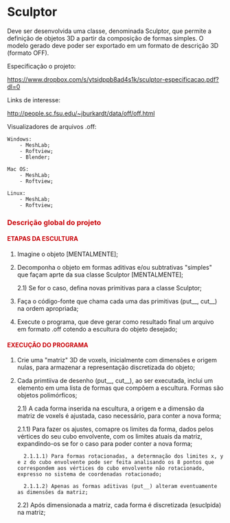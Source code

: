 # Sculptor
Deve ser desenvolvida uma classe, denominada Sculptor, que permite a definição de objetos 3D a partir da composição de formas simples. O modelo gerado deve poder ser exportado em um formato de descrição 3D (formato OFF). 

Especificação o projeto:

   https://www.dropbox.com/s/ytsidppb8ad4s1k/sculptor-especificacao.pdf?dl=0
   
   
Links de interesse:

   http://people.sc.fsu.edu/~jburkardt/data/off/off.html


Visualizadores de arquivos .off:
    
    Windows:
        - MeshLab;
        - Roftview;
        - Blender;
    
    Mac OS:
        - MeshLab;
        - Roftview;
    
    Linux:
        - MeshLab;
        - Roftview;
        

<h3>
    <font color="#c9040a"> Descrição global do projeto </font>
</h3>

<h4>
    <font color="#c9040a"> ETAPAS DA ESCULTURA </font>
</h4>

1) Imagine o objeto [MENTALMENTE];

2) Decomponha o objeto em formas aditivas e/ou subtrativas "simples" que façam aprte da sua classe Sculptor [MENTALMENTE];

   2.1) Se for o caso, defina novas primitivas para a classe Sculptor;

3) Faça o código-fonte que chama cada uma das primitivas (put__, cut__) na ordem apropriada;

4) Execute o programa, que deve gerar como resultado final um arquivo em formato .off cotendo a escultura do objeto desejado;

<h4>
    <font color="#c9040a"> EXECUÇÃO DO PROGRAMA </font>
</h4>

1) Crie uma "matriz" 3D de voxels, inicialmente com dimensões e origem nulas, para armazenar a representação discretizada do objeto;

2) Cada primtiiva de desenho (put__, cut__), ao ser executada, inclui um elemento em uma lista de formas que compõem a escultura. Formas são objetos polimórficos;

   2.1) A cada forma inserida na escultura, a origem e a dimensão da matriz de voxels é ajustada, caso necessário, para conter a nova forma;

      2.1.1) Para fazer os ajustes, comapre os limites da forma, dados pelos vértices do seu cubo envolvente, com os limites atuais da matriz, expandindo-os se for o caso para poder conter a nova forma;

         2.1.1.1) Para formas rotacionadas, a determnação dos limites x, y e z do cubo envolvente pode ser feita analisando os 8 pontos que correspondem aos vértices do cubo envolvente não rotacionado, expresso no sistema de coordenadas rotacionado;

         2.1.1.2) Apenas as formas aditivas (put__) alteram eventuamente as dimensões da matriz;

   2.2) Após dimensionada a matriz, cada forma é discretizada (esuclpida) na matriz;
